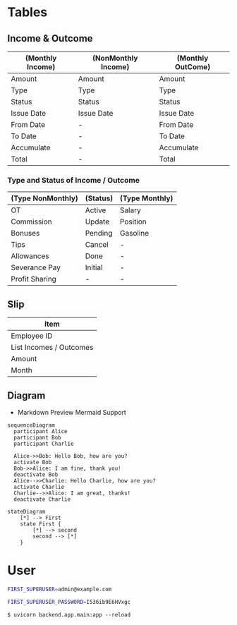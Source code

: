 # Tables

## Income & Outcome

| (Monthly Income) | (NonMonthly Income) | (Monthly OutCome) |
| ---------------- | ------------------- | ----------------- |
| Amount           | Amount              | Amount            |
| Type             | Type                | Type              |
| Status           | Status              | Status            |
| Issue Date       | Issue Date          | Issue Date        |
| From Date        | -                   | From Date         |
| To Date          | -                   | To Date           |
| Accumulate       | -                   | Accumulate        |
| Total            | -                   | Total             |

### Type and Status of Income / Outcome

| (Type NonMonthly) | (Status) | (Type Monthly) |
| ----------------- | -------- | -------------- |
| OT                | Active   | Salary         |
| Commission        | Update   | Position       |
| Bonuses           | Pending  | Gasoline       |
| Tips              | Cancel   | -              |
| Allowances        | Done     | -              |
| Severance Pay     | Initial  | -              |
| Profit Sharing    | -        | -              |

## Slip

| Item                    |
| ----------------------- |
| Employee ID             |
| List Incomes / Outcomes |
| Amount                  |
| Month                   |

## Diagram

- Markdown Preview Mermaid Support

```mermaid
sequenceDiagram
  participant Alice
  participant Bob
  participant Charlie

  Alice->>Bob: Hello Bob, how are you?
  activate Bob
  Bob->>Alice: I am fine, thank you!
  deactivate Bob
  Alice-->>Charlie: Hello Charlie, how are you?
  activate Charlie
  Charlie-->>Alice: I am great, thanks!
  deactivate Charlie
```

```mermaid
stateDiagram
    [*] --> First
    state First {
        [*] --> second
        second --> [*]
    }
```

# User

```bash
FIRST_SUPERUSER=admin@example.com
```

```bash
FIRST_SUPERUSER_PASSWORD=I536ib9E6HVxgc
```

```console
$ uvicorn backend.app.main:app --reload
```
